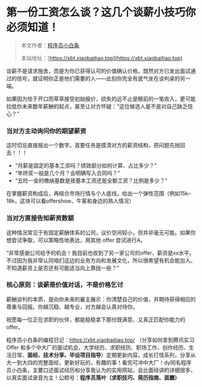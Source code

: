 # 第一份工资怎么谈？这几个谈薪小技巧你必须知道！

> 本文作者：[程序员小白条](https://github.com/luoye6)
>
> 本站地址：[https://xbt.xiaobaitiao.top](https://xbt.xiaobaitiao.top)

谈薪不是请求施舍，而是为你已获得认可的价值确认价格。既然对方已发出面试通过的信号，就证明你正是他们需要的人——此刻你完全有底气坐在谈判桌的另一端。

如果因为怯于开口而草草接受初始报价，损失的远不止是眼前的一笔收入，更可能拉低你未来数年薪酬的起点，甚至让对方怀疑：“这位候选人是不是对自己缺乏信心？”

### 当对方主动询问你的期望薪资

这时切忌直接报出一个数字。首要任务是摸清对方的薪资结构，把问题先抛回去！！！

- “月薪是固定的基本工资吗？绩效部分如何计算、占比多少？”
- “年终奖一般是几个月？会明确写入合同吗？”
- “五险一金的缴纳基数是按基本工资还是全额工资？比例是多少？”

在掌握薪资构成后，再结合市场行情与个人底线，给出一个弹性范围（例如15k–18k，这块可以看offershow、牛客和身边的熟人情况）

### 当对方直接告知薪资数额

这种情况常见于有固定薪酬体系的公司，议价空间较小，但并非毫无可能。如果你想尝试争取，可以策略性地表达，用其他 offer 尝试进行A。

“非常感谢公司给予的机会！我目前也收到了另一家公司的offer，薪资是xx水平。不过因为我非常认同咱们这边的业务方向和发展文化，所以很希望有机会能加入。不知道薪资上是否还有可能适当向上靠拢一些？”

### 核心原则：谈薪是价值对话，不是价格乞讨

薪酬谈判的本质，是向你未来的雇主展示：你清楚自己的价值，并期待获得相应的尊重与回报。你越沉稳、越专业，对方越会认真对待你。



祝愿每一位正在求职的伙伴，都能稳稳拿下那份既满意、又真正匹配你能力的offer。





程序员小白条的编程日记：https://xbt.xiaobaitiao.top/ （分享如何拿到腾讯实习 Offer 和多个中大厂的面试机会，大学经历、求职经历、职场工作、创作经历、生活日常、**面经、技术分享、毕设项目指导**）定期更新内容，成长打怪系列，分享从大一到大四的完整面经，更新好玩的，有趣的事！看完可冲中大厂！dy同名程序员小白条，主要口述面试经历和分享我认为的实用网站，会比面经讲的详细很多，以真实面试录音为主！公粽号：**程序员落叶（求职技巧、简历指南、面霸）**
